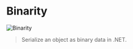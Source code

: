 # Binarity
![Binarity](https://socialify.git.ci/Klrohias/Binarity/image?description=1&font=Source%20Code%20Pro&forks=1&issues=1&language=1&owner=1&pattern=Circuit%20Board&pulls=1&stargazers=1&theme=Dark)
> Serialize an object as binary data in .NET.
